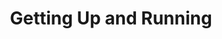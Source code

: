 ---
week: 1
title: Getting Up and Running
days:
  - date: 2021-01-04
    events:
      "**Lecture**{: .label .label-lecture } [Introduction to the Data Science landscape](#)":
      "**Assignment**{: .label .label-section } [Assignment 1](#) (due Jan 11)":
  - date: 2021-01-05
    events:
      "**Code-Along**{: .label .label-codealong } [](#)":
  - date: 2019-04-06
    events:
      "**Lecture**{: .label .label-lecture } [The Data Science workflow](#)":
  - date: 2019-04-07
    events:
      "**Lab**{: .label .label-lab } [](#)":
  - date: 2019-04-08
    events:
      "**Lecture**{: .label .label-lecture } [Data Science Toolbox](#)":
      "**Checkup**{: .label .label-checkup } [](#)":
---